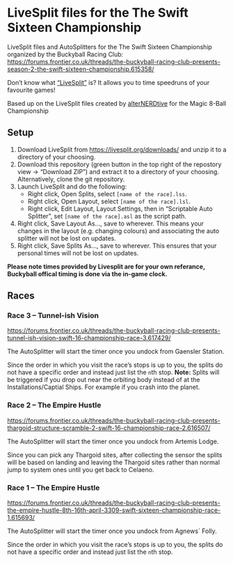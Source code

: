 # LiveSplit files for the The Swift Sixteen Championship

LiveSplit files and AutoSplitters for the The Swift Sixteen Championship organized by the Buckyball Racing Club: <https://forums.frontier.co.uk/threads/the-buckyball-racing-club-presents-season-2-the-swift-sixteen-championship.615358/>

Don’t know what [“LiveSplit”](https://livesplit.org) is? It allows you to time speedruns of your favourite games!

Based up on the LiveSplit files created by [alterNERDtive](https://github.com/alterNERDtive/LiveSplit-Elite-Magic-8-Ball-Championship) for the Magic 8-Ball Championship 

## Setup

1. Download LiveSplit from <https://livesplit.org/downloads/> and unzip it to a directory of your choosing.
2. Download this repository (green button in the top right of the repostory view → “Download ZIP”) and extract it to a directory of your choosing. Alternatively, clone the git repository.
3. Launch LiveSplit and do the following:
   - Right click, Open Splits, select `[name of the race].lss`.
   - Right click, Open Layout, select `[name of the race].lsl`.
   - Right click, Edit Layout, Layout Settings, then in “Scriptable Auto Splitter”, set `[name of the race].asl` as the script path.
4. Right click, Save Layout As…, save to wherever. This means your changes in the layout (e.g. changing colours) and associating the auto splitter will not be lost on updates.
5. Right click, Save Splits As…, save to wherever. This ensures that your personal times will not be lost on updates.

**Please note times provided by Livesplit are for your own referance, Buckyball offical timing is done via the in-game clock.**


## Races

### Race 3 – Tunnel-ish Vision

<https://forums.frontier.co.uk/threads/the-buckyball-racing-club-presents-tunnel-ish-vision-swift-16-championship-race-3.617429/>

The AutoSplitter will start the timer once you undock from Gaensler Station. 

Since the order in which you visit the race’s stops is up to you, the splits do not have a specific order and instead just list the `n`th stop.
**Note:** Splits will be triggered if you drop out near the orbiting body instead of at the Installations/Captial Ships. For example if you crash into the planet.

### Race 2 – The Empire Hustle

<https://forums.frontier.co.uk/threads/the-buckyball-racing-club-presents-thargoid-structure-scramble-2-swift-16-championship-race-2.616507/>

The AutoSplitter will start the timer once you undock from Artemis Lodge.

Since you can pick any Thargoid sites, after collecting the sensor the splits will be based on landing and leaving the Thargoid sites rather than normal jump to system ones until you get back to Celaeno.


### Race 1 – The Empire Hustle

<https://forums.frontier.co.uk/threads/the-buckyball-racing-club-presents-the-empire-hustle-8th-16th-april-3309-swift-sixteen-championship-race-1.615693/>

The AutoSplitter will start the timer once you undock from Agnews` Folly. 

Since the order in which you visit the race’s stops is up to you, the splits do not have a specific order and instead just list the `n`th stop.



